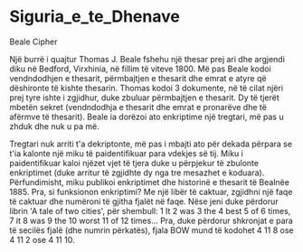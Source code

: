 # Siguria_e_te_Dhenave
Beale Cipher

Një burrë i quajtur Thomas J. Beale fshehu një thesar prej ari dhe argjendi diku në Bedford, Virxhinia, në fillim të viteve 1800. Më pas Beale kodoi vendndodhjen e thesarit, përmbajtjen e thesarit dhe emrat e atyre që dëshironte të kishte thesarin. Thomas kodoi 3 dokumente, në të cilat njëri prej tyre ishte i zgjidhur, duke zbuluar përmbajtjen e thesarit. Dy të tjerët mbetën sekret (vendndodhja e thesarit dhe emrat e pronarëve dhe të afërmve të thesarit). Beale ia dorëzoi ato enkriptime një tregtari, më pas u zhduk dhe nuk u pa më. 

Tregtari nuk arriti t'a dekriptonte, më pas i mbajti ato për dekada përpara se t'ia kalonte një miku të paidentifikuar para vdekjes së tij. Miku i paidentifikuar kaloi njëzet vjet të tjera duke u përpjekur të zbulonte enkriptimet (duke arritur të zgjidhte dy nga tre mesazhet e koduara). Përfundimisht, miku publikoi enkriptimet dhe historinë e thesarit të Bealnëe  1885.
Pra, si funksionon enkriptimi?
Me një libër të caktuar, zgjidhni një faqe të caktuar dhe numëroni të gjitha fjalët në faqe.
Nëse jeni duke përdorur librin 'A tale of two cities', për shembull:
1 It
2 was
3 the
4 best
5 of
6 times,
7 it
8 was
9 the
10 worst
11 of
12 times…
Pra, duke përdorur shkronjat e para të secilës fjalë (dhe numrin përkatës), fjala BOW mund të kodohet 4 11 8 ose 4 11 2 ose 4 11 10.
